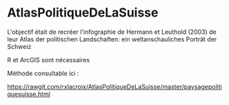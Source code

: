 # AtlasPolitiqueDeLaSuisse

L'objectif était de recréer l'infographie de Hermann et Leuthold (2003) de leur Atlas der politischen Landschaften: ein weltanschauliches Porträt der Schweiz

R et ArcGIS sont nécessaires

Méthode consultable ici :

https://rawgit.com/rxlacroix/AtlasPolitiqueDeLaSuisse/master/paysagepolitiquesuisse.html
